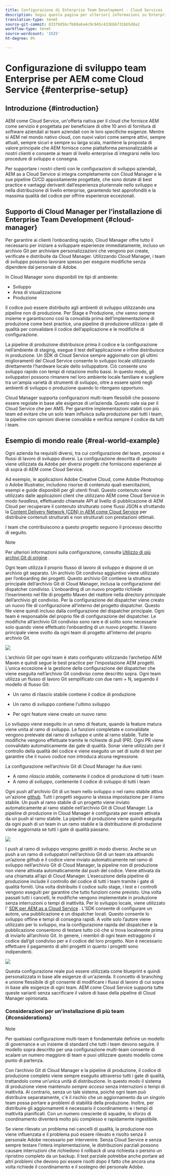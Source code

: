 ```yaml
---
title: Configurazione di Enterprise Team Development - Cloud Services
description: Segui questa pagina per ulteriori informazioni su Enterprise Team Development Setup
translation-type: tm+mt
source-git-commit: 833f8d5bcfb88a6a4c9c945c433bbb731bb5d8a2
workflow-type: tm+mt
source-wordcount: '1525'
ht-degree: 0%

---
```


# Configurazione di sviluppo team Enterprise per AEM come Cloud Service {#enterprise-setup}

## Introduzione {#introduction}

AEM come Cloud Service, un&#39;offerta nativa per il cloud che fornisce AEM come servizio è progettata per beneficiare di oltre 10 anni di fornitura di software aziendali ai team aziendali con le loro specifiche esigenze. Mentre si AEM nel mondo nativo cloud, con nuovi valori come sempre attivi, sempre attuali, sempre sicuri e sempre su larga scala, mantiene la proposta di valore principale che AEM fornisce come piattaforma personalizzabile ai nostri clienti e consente ai team di livello enterprise di integrarsi nelle loro procedure di sviluppo e consegna.

Per supportare i nostri clienti con le configurazioni di sviluppo aziendali, AEM as a Cloud Service si integra completamente con Cloud Manager e le sue pipeline CI/CD appositamente progettate, che sono dotate di best practice e vantaggi derivanti dall’esperienza pluriennale nello sviluppo e nella distribuzione di livello enterprise, garantendo test approfonditi e la massima qualità del codice per offrire esperienze eccezionali.

## Supporto di Cloud Manager per l’installazione di Enterprise Team Development {#cloud-manager}

Per garantire ai clienti l’onboarding rapido, Cloud Manager offre tutto il necessario per iniziare a sviluppare esperienze immediatamente, incluso un archivio Git per archiviare personalizzazioni che vengono poi create, verificate e distribuite da Cloud Manager.
Utilizzando Cloud Manager, i team di sviluppo possono lavorare spesso per eseguire modifiche senza dipendere dal personale di Adobe.

In Cloud Manager sono disponibili tre tipi di ambiente:

* Sviluppo
* Area di visualizzazione
* Produzione

Il codice può essere distribuito agli ambienti di sviluppo utilizzando una pipeline non di produzione. Per Stage e Produzione, che vanno sempre insieme e garantiscono così la convalida prima dell’implementazione di produzione come best practice, una pipeline di produzione utilizza i gate di qualità per convalidare il codice dell’applicazione e le modifiche di configurazione.

La pipeline di produzione distribuisce prima il codice e la configurazione nell’ambiente di staging, esegue il test dell’applicazione e infine distribuisce in produzione.
Un SDK di Cloud Service sempre aggiornato con gli ultimi miglioramenti del Cloud Service consente lo sviluppo locale utilizzando direttamente l’hardware locale dello sviluppatore. Ciò consente uno sviluppo rapido con tempi di rotazione molto bassi. In questo modo, gli sviluppatori possono rimanere nel loro ambiente locale familiare e scegliere tra un&#39;ampia varietà di strumenti di sviluppo, oltre a essere spinti negli ambienti di sviluppo o produzione quando lo ritengano opportuno.

Cloud Manager supporta configurazioni multi-team flessibili che possono essere regolate in base alle esigenze di un’azienda. Questo vale sia per il Cloud Service che per AMS. Per garantire implementazioni stabili con più team ed evitare che un solo team influisca sulla produzione per tutti i team, la pipeline con opinioni diverse convalida e verifica sempre il codice da tutti i team.


## Esempio di mondo reale {#real-world-example}

Ogni azienda ha requisiti diversi, tra cui configurazione del team, processi e flussi di lavoro di sviluppo diversi. La configurazione descritta di seguito viene utilizzata da Adobe per diversi progetti che forniscono esperienze al di sopra di AEM come Cloud Service.

Ad esempio, le applicazioni Adobe Creative Cloud, come Adobe Photoshop o Adobe Illustrator, includono risorse di contenuto quali esercitazioni, esempi e guide disponibili per gli utenti finali. Questo contenuto viene utilizzato dalle applicazioni client che utilizzano AEM come Cloud Service in modo *headless*, effettuando chiamate API al livello di pubblicazione di AEM Cloud per recuperare il contenuto strutturato come flussi JSON e sfruttando la [Content Delivery Network (CDN) in AEM come Cloud Service](https://experienceleague.adobe.com/docs/experience-manager-cloud-service/implementing/content-delivery/cdn.html?lang=en#content-delivery) per distribuire contenuti strutturati e non strutturati con prestazioni ottimali.

I team che contribuiscono a questo progetto seguono il processo descritto di seguito.

>[!NOTE]
>Per ulteriori informazioni sulla configurazione, consulta [Utilizzo di più archivi Git di origine](https://experienceleague.adobe.com/docs/experience-manager-cloud-manager/using/managing-code/working-with-multiple-source-git-repos.html#managing-code) .

Ogni team utilizza il proprio flusso di lavoro di sviluppo e dispone di un archivio git separato. Un archivio Git condiviso aggiuntivo viene utilizzato per l’onboarding dei progetti. Questo archivio Git contiene la struttura principale dell’archivio Git di Cloud Manager, inclusa la configurazione del dispatcher condiviso. L’onboarding di un nuovo progetto richiede l’inserimento nel file di progetto Maven del reattore nella directory principale dell’archivio git condiviso. Per la configurazione del dispatcher viene creato un nuovo file di configurazione all’interno del progetto dispatcher. Questo file viene quindi incluso dalla configurazione del dispatcher principale. Ogni team è responsabile del proprio file di configurazione del dispatcher. Le modifiche all’archivio Git condiviso sono rare e di solito sono necessarie solo quando viene effettuato l’onboarding di un nuovo progetto. Il lavoro principale viene svolto da ogni team di progetto all’interno del proprio archivio Git.

![](assets/team-setup1.png)

L’archivio Git per ogni team è stato configurato utilizzando l’archetipo AEM Maven e quindi segue le best practice per l’impostazione AEM progetti. L’unica eccezione è la gestione della configurazione del dispatcher che viene eseguita nell’archivio Git condiviso come descritto sopra.
Ogni team utilizza un flusso di lavoro Git semplificato con due rami + N, seguendo il modello di flusso Git:

* Un ramo di rilascio stabile contiene il codice di produzione

* Un ramo di sviluppo contiene l&#39;ultimo sviluppo

* Per ogni feature viene creato un nuovo ramo


Lo sviluppo viene eseguito in un ramo di feature, quando la feature matura viene unita al ramo di sviluppo. Le funzioni completate e convalidate vengono prelevate dal ramo di sviluppo e unite al ramo stabile. Tutte le modifiche vengono effettuate tramite le richieste di pull (PR). Ogni PR viene convalidato automaticamente dai gate di qualità. Sonar viene utilizzato per il controllo della qualità del codice e viene eseguito un set di suite di test per garantire che il nuovo codice non introduca alcuna regressione.

La configurazione nell’archivio Git di Cloud Manager ha due rami:

* A *ramo rilascio stabile*, contenente il codice di produzione di tutti i team
* A *ramo di sviluppo*, contenente il codice di sviluppo di tutti i team

Ogni push all&#39;archivio Git di un team nello sviluppo o nel ramo stabile attiva un&#39;azione [github](https://experienceleague.adobe.com/docs/experience-manager-cloud-manager/using/managing-code/working-with-multiple-source-git-repos.html?lang=en#managing-code). Tutti i progetti seguono la stessa impostazione per il ramo stabile. Un push al ramo stabile di un progetto viene inviato automaticamente al ramo stabile nell’archivio Git di Cloud Manager. La pipeline di produzione in Cloud Manager è configurata per essere attivata da un push al ramo stabile. La pipeline di produzione viene quindi eseguita da ogni push di un team in un ramo stabile e la distribuzione di produzione viene aggiornata se tutti i gate di qualità passano.

![](assets/team-setup2.png)

I push al ramo di sviluppo vengono gestiti in modo diverso. Anche se un push a un ramo di sviluppatori nell’archivio Git di un team sta attivando un’azione github e il codice viene inviato automaticamente nel ramo di sviluppo nell’archivio Git di Cloud Manager, la pipeline non di produzione non viene attivata automaticamente dal push del codice. Viene attivata da una chiamata all’api di Cloud Manager.
L’esecuzione della pipeline di produzione include il controllo del codice di tutti i team tramite i gate di qualità forniti. Una volta distribuito il codice sullo stage, i test e i controlli vengono eseguiti per garantire che tutto funzioni come previsto. Una volta passati tutti i cancelli, le modifiche vengono implementate in produzione senza interruzioni o tempi di inattività.
Per lo sviluppo locale, viene utilizzato l&#39; [SDK per AEM as a Cloud Service](https://experienceleague.adobe.com/docs/experience-manager-cloud-service/implementing/developing/aem-as-a-cloud-service-sdk.html?lang=en#developing) . L’SDK consente di configurare un autore, una pubblicazione e un dispatcher locali. Questo consente lo sviluppo offline e tempi di consegna rapidi. A volte solo l’autore viene utilizzato per lo sviluppo, ma la configurazione rapida del dispatcher e la pubblicazione consentono di testare tutto ciò che si trova localmente prima di inviarlo all’archivio Git. In genere, i membri di ogni team estraggono il codice dall’git condiviso per e il codice del loro progetto. Non è necessario effettuare il pagamento di altri progetti in quanto i progetti sono indipendenti.

![](assets/team-setup3.png)

Questa configurazione reale può essere utilizzata come blueprint e quindi personalizzata in base alle esigenze di un&#39;azienda. Il concetto di branching e unione flessibile di git consente di modificare i flussi di lavoro di cui sopra in base alle esigenze di ogni team. AEM come Cloud Service supporta tutte queste varianti senza sacrificare il valore di base della pipeline di Cloud Manager opinionata.

### Considerazioni per un&#39;installazione di più team {#considerations}

>[!NOTE]
>Per qualsiasi configurazione multi-team è fondamentale definire un modello di governance e un insieme di standard che tutti i team devono seguire. Il modello sopra descritto per una configurazione multi-team consente di scalare un numero maggiore di team e puoi utilizzare questo modello come punto di partenza.

Con l’archivio Git di Cloud Manager e la pipeline di produzione, il codice di produzione completo viene sempre eseguito attraverso tutti i gate di qualità, trattandolo come un’unica unità di distribuzione. In questo modo il sistema di produzione viene mantenuto *sempre acceso* senza interruzioni o tempi di inattività.
Al contrario, senza un tale sistema, poiché ogni team può distribuire separatamente, c&#39;è il rischio che un aggiornamento da un singolo team possa portare a problemi di stabilità della produzione. Inoltre, per distribuire gli aggiornamenti è necessario il coordinamento e i tempi di inattività pianificati. Con un numero crescente di squadre, lo sforzo di coordinamento diventerà molto più complesso e rapidamente ingestibile.

Se viene rilevato un problema nei cancelli di qualità, la produzione non viene influenzata e il problema può essere rilevato e risolto senza il personale Adobe necessario per intervenire. Senza Cloud Service e senza sempre testare l&#39;intera implementazione, le distribuzioni parziali possono causare interruzioni che richiedono il rollback di una richiesta o persino un ripristino completo da un backup. Il test parziale potrebbe anche portare ad altri problemi che devono poi essere risolti dopo il fatto che ancora una volta richiede il coordinamento e il sostegno del personale Adobe.